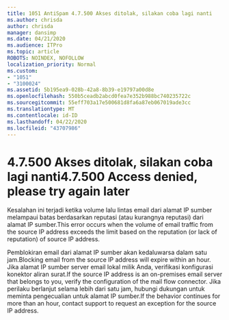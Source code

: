 ```yaml
---
title: 1051 AntiSpam 4.7.500 Akses ditolak, silakan coba lagi nanti
ms.author: chrisda
author: chrisda
manager: dansimp
ms.date: 04/21/2020
ms.audience: ITPro
ms.topic: article
ROBOTS: NOINDEX, NOFOLLOW
localization_priority: Normal
ms.custom:
- "1051"
- "3100024"
ms.assetid: 5b195ea9-028b-42a8-8b39-e19797a00d8e
ms.openlocfilehash: 550b5ceadb2abcd0fea7e352b988bc740235722c
ms.sourcegitcommit: 55eff703a17e500681d8fa6a87eb067019ade3cc
ms.translationtype: MT
ms.contentlocale: id-ID
ms.lasthandoff: 04/22/2020
ms.locfileid: "43707986"
---
```

# <a name="47500-access-denied-please-try-again-later"></a><span data-ttu-id="45c0c-102">4.7.500 Akses ditolak, silakan coba lagi nanti</span><span class="sxs-lookup"><span data-stu-id="45c0c-102">4.7.500 Access denied, please try again later</span></span>

<span data-ttu-id="45c0c-103">Kesalahan ini terjadi ketika volume lalu lintas email dari alamat IP sumber melampaui batas berdasarkan reputasi (atau kurangnya reputasi) dari alamat IP sumber.</span><span class="sxs-lookup"><span data-stu-id="45c0c-103">This error occurs when the volume of email traffic from the source IP address exceeds the limit based on the reputation (or lack of reputation) of source IP address.</span></span>

<span data-ttu-id="45c0c-104">Pemblokiran email dari alamat IP sumber akan kedaluwarsa dalam satu jam.</span><span class="sxs-lookup"><span data-stu-id="45c0c-104">Blocking email from the source IP address will expire within an hour.</span></span> <span data-ttu-id="45c0c-105">Jika alamat IP sumber server email lokal milik Anda, verifikasi konfigurasi konektor aliran surat.</span><span class="sxs-lookup"><span data-stu-id="45c0c-105">If the source IP address is an on-premises email server that belongs to you, verify the configuration of the mail flow connector.</span></span> <span data-ttu-id="45c0c-106">Jika perilaku berlanjut selama lebih dari satu jam, hubungi dukungan untuk meminta pengecualian untuk alamat IP sumber.</span><span class="sxs-lookup"><span data-stu-id="45c0c-106">If the behavior continues for more than an hour, contact support to request an exception for the source IP address.</span></span>
